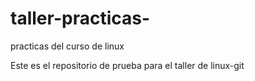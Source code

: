 # taller-practicas-
practicas del curso de linux

Este es el repositorio de prueba para el taller de linux-git
